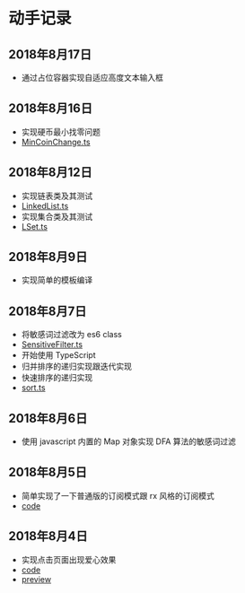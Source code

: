 # 动手记录

## 2018年8月17日

- 通过占位容器实现自适应高度文本输入框

## 2018年8月16日

- 实现硬币最小找零问题
- [MinCoinChange.ts](https://github.com/lllllllqw/lllllllqw.github.io/blob/master/js/utils/MinCoinChange.ts)

## 2018年8月12日

- 实现链表类及其测试
- [LinkedList.ts](https://github.com/lllllllqw/lllllllqw.github.io/blob/master/js/utils/LinkedList.ts)
- 实现集合类及其测试
- [LSet.ts](https://github.com/lllllllqw/lllllllqw.github.io/blob/master/js/utils/LSet.ts)

## 2018年8月9日

- 实现简单的模板编译

## 2018年8月7日

- 将敏感词过滤改为 es6 class 
- [SensitiveFilter.ts](https://github.com/lllllllqw/lllllllqw.github.io/blob/master/js/utils/SensitiveFilter.ts)
- 开始使用 TypeScript
- 归并排序的递归实现跟迭代实现
- 快速排序的递归实现
- [sort.ts](https://github.com/lllllllqw/lllllllqw.github.io/blob/master/js/utils/sort.ts)

## 2018年8月6日

- 使用 javascript 内置的 Map 对象实现 DFA 算法的敏感词过滤

## 2018年8月5日

- 简单实现了一下普通版的订阅模式跟 rx 风格的订阅模式
- [code](https://github.com/lllllllqw/lllllllqw.github.io/blob/master/js/observer)

## 2018年8月4日

- 实现点击页面出现爱心效果
- [code](https://github.com/lllllllqw/lllllllqw.github.io/tree/master/css/heart)
- [preview](https://lllllllqw.github.io/css/heart)